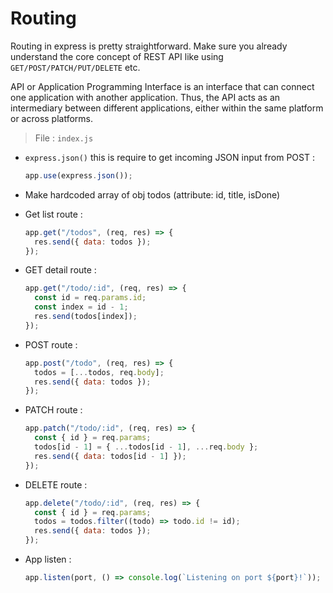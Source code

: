 # Routing

Routing in express is pretty straightforward. Make sure you already understand the core concept of REST API like using `GET/POST/PATCH/PUT/DELETE` etc.

API or Application Programming Interface is an interface that can connect one application with another application. Thus, the API acts as an intermediary between different applications, either within the same platform or across platforms.

> File : `index.js`

- `express.json()` this is require to get incoming JSON input from POST :

  ```javascript
  app.use(express.json());
  ```

- Make hardcoded array of obj todos (attribute: id, title, isDone)

* Get list route :

  ```javascript
  app.get("/todos", (req, res) => {
    res.send({ data: todos });
  });
  ```

- GET detail route :

  ```javascript
  app.get("/todo/:id", (req, res) => {
    const id = req.params.id;
    const index = id - 1;
    res.send(todos[index]);
  });
  ```

- POST route :

  ```javascript
  app.post("/todo", (req, res) => {
    todos = [...todos, req.body];
    res.send({ data: todos });
  });
  ```

- PATCH route :

  ```javascript
  app.patch("/todo/:id", (req, res) => {
    const { id } = req.params;
    todos[id - 1] = { ...todos[id - 1], ...req.body };
    res.send({ data: todos[id - 1] });
  });
  ```

- DELETE route :

  ```javascript
  app.delete("/todo/:id", (req, res) => {
    const { id } = req.params;
    todos = todos.filter((todo) => todo.id != id);
    res.send({ data: todos });
  });
  ```

- App listen :

  ```javascript
  app.listen(port, () => console.log(`Listening on port ${port}!`));
  ```